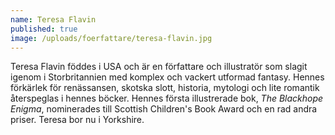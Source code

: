 ```yaml
---
name: Teresa Flavin
published: true
image: /uploads/foerfattare/teresa-flavin.jpg
---
```

Teresa Flavin föddes i USA och är en författare och illustratör som slagit igenom i Storbritannien med komplex och vackert utformad fantasy. Hennes förkärlek för renässansen, skotska slott, historia, mytologi och lite romantik återspeglas i hennes böcker. Hennes första illustrerade bok, _The Blackhope Enigma_, nominerades till Scottish Children's Book Award och en rad andra priser. Teresa bor nu i Yorkshire.
